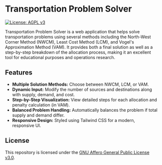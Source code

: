 # Transportation Problem Solver

[![License: AGPL v3](https://img.shields.io/badge/License-AGPL%20v3-blue.svg)](LICENSE)

Transportation Problem Solver is a web application that helps solve transportation problems using several methods including the North-West Corner Method (NWCM), Least Cost Method (LCM), and Vogel's Approximation Method (VAM). It provides both a final solution as well as a step-by-step breakdown of the allocation process, making it an excellent tool for educational purposes and operations research.

## Features

- **Multiple Solution Methods:** Choose between NWCM, LCM, or VAM.
- **Dynamic Input:** Modify the number of sources and destinations along with supply, demand, and cost.
- **Step-by-Step Visualization:** View detailed steps for each allocation and penalty calculation (in VAM).
- **Balanced Problem Handling:** Automatically balances the problem if total supply and demand differ.
- **Responsive Design:** Styled using Tailwind CSS for a modern, responsive UI.

## License

This repository is licensed under the [GNU Affero General Public License v3.0](LICENSE).